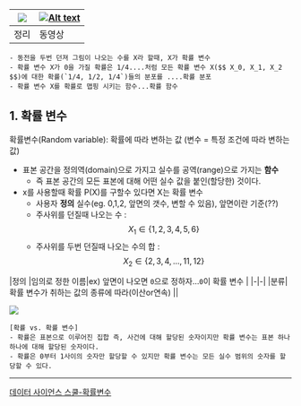 |![](https://i.imgur.com/pkyG0xQ.png)|[![Alt text](https://img.youtube.com/vi/JjX4EPhfUps/0.jpg)](https://www.youtube.com/watch?v=JjX4EPhfUps)|
|-|-|
|정리|동영상|


    - 동전을 두번 던져 그림이 나오는 수를 X라 할때, X가 확률 변수 
    - 확률 변수 X가 0을 가질 확률은 1/4....처럼 모든 확률 변수 X($$ X_0, X_1, X_2 $$)에 대한 확률(`1/4, 1/2, 1/4`)들의 분포를 ....확률 분포 
    - 확률 변수 X를 확률로 맵핑 시키는 함수...확률 함수 



## 1. 확률 변수 

확률변수(Random variable): 확률에 따라 변하는 값 (변수 = 특정 조건에 따라 변하는 값)
- 표본 공간을 정의역(domain)으로 가지고 실수를 공역(range)으로 가지는 **함수**
    - 즉 표본 공간의 모든 표본에 대해 어떤 실수 값을 붙인(할당한) 것이다.
- x를 사용할때 확률 P(X)를 구할수 있다면 X는 확률 변수 
    - 사용자 **정의** 실수(eg. 0,1,2, 앞면의 갯수, 변할 수 있음), 앞면이란 기준(??)
    - 주사위를 던질때 나오는 수 : $$ X_1 \in \{1,2,3,4,5,6\} $$
    - 주사위를 두번 던질때 나오는 수의 합 : $$ X_2 \in \{2,3,4,...,11,12\} $$

|정의 |임의로 정한 이름|ex) 앞면이 나오면 `0`으로 정하자...`0`이 확률 변수 |
|-|-|
|분류| 확률 변수가 취하는 값의 종류에 따라(이산or연속) ||

![](https://i.imgur.com/7qAV4Wh.png)




```
[확률 vs. 확률 변수]
- 확률은 표본으로 이루어진 집합 즉, 사건에 대해 할당된 숫자이지만 확률 변수는 표본 하나 하나에 대해 할당된 숫자이다.
- 확률은 0부터 1사이의 숫자만 할당할 수 있지만 확률 변수는 모든 실수 범위의 숫자를 할당할 수 있다.
```



---
[데이터 사이언스 스쿨-확률변수](https://datascienceschool.net/view-notebook/4bcfe70a64de40ec945639236b0e911d/)